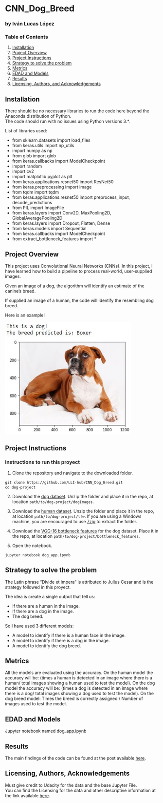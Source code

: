 # CNN_Dog_Breed
### by Iván Lucas López

[//]: # (Image References)

[image1]: ./images/boxer_example.JPG "Sample Output"

### Table of Contents

1. [Installation](#installation)
2. [Project Overview](#motivation)
3. [Project Instructions](#files)
4. [Strategy to solve the problem](#Strategy)
5. [Metrics](#Metrics)
6. [EDAD and Models](#model)
7. [Results](#results)
8. [Licensing, Authors, and Acknowledgements](#licensing)

## Installation <a name="installation"></a>

There should be no necessary libraries to run the code here beyond the Anaconda distribution of Python.  
The code should run with no issues using Python versions 3.*.


List of libraries used:
- from sklearn.datasets import load_files       
- from keras.utils import np_utils
- import numpy as np
- from glob import glob
- from keras.callbacks import ModelCheckpoint
- import random
- import cv2
- import matplotlib.pyplot as plt  
- from keras.applications.resnet50 import ResNet50
- from keras.preprocessing import image 
- from tqdm import tqdm
- from keras.applications.resnet50 import preprocess_input, decode_predictions
- from PIL import ImageFile  
- from keras.layers import Conv2D, MaxPooling2D, GlobalAveragePooling2D
- from keras.layers import Dropout, Flatten, Dense
- from keras.models import Sequential
- from keras.callbacks import ModelCheckpoint
- from extract_bottleneck_features import *


## Project Overview <a name="motivation"></a>

This project uses Convolutional Neural Networks (CNNs). 
In this project, I have learned how to build a pipeline to process real-world, user-supplied images. 

Given an image of a dog, the algorithm will identify an estimate of the canine’s breed. 

If supplied an image of a human, the code will identify the resembling dog breed.

Here is an example!

![Sample Output][image1]


## Project Instructions <a name="files"></a>

### Instructions to run this proyect

1. Clone the repository and navigate to the downloaded folder.
```	
git clone https://github.com/LLI-hub/CNN_Dog_Breed.git
cd dog-project
```

2. Download the [dog dataset](https://s3-us-west-1.amazonaws.com/udacity-aind/dog-project/dogImages.zip).  Unzip the folder and place it in the repo, at location `path/to/dog-project/dogImages`. 

3. Download the [human dataset](https://s3-us-west-1.amazonaws.com/udacity-aind/dog-project/lfw.zip).  Unzip the folder and place it in the repo, at location `path/to/dog-project/lfw`.  If you are using a Windows machine, you are encouraged to use [7zip](http://www.7-zip.org/) to extract the folder. 

4. Download the [VGG-16 bottleneck features](https://s3-us-west-1.amazonaws.com/udacity-aind/dog-project/DogVGG16Data.npz) for the dog dataset.  Place it in the repo, at location `path/to/dog-project/bottleneck_features`.

5. Open the notebook.
```
jupyter notebook dog_app.ipynb
```

## Strategy to solve the problem <a name="Strategy"></a>

The Latin phrase “Divide et impera” is attributed to Julius Cesar and is the strategy followed in this proyect.

The idea is create a single output that tell us:
- If there are a human in the image.
- If there are a dog in the image.
- The dog breed.

So I have used 3 different models:
- A model to identify if there is a human face in the image.
- A model to identify if there is a dog in the image.
- A model to identify the dog breed.

## Metrics <a name="Metrics"></a>
All the models are evaluated using the accuracy.
On the human model the accuracy will be: (times a human is detected in an image where there is a human/ total images showing a human used to test the model).
On the dog model the accuracy will be: (times a dog is detected in an image where there is a dog/ total images showing a dog used to test the model).
On the dog breed model: Times the breed is correctly assigned / Number of images used to test the model.

## EDAD and Models <a name="model"></a>
Jupyter notebook named dog_app.ipynb

## Results<a name="results"></a>

The main findings of the code can be found at the post available [here](https://i-lucas.medium.com/you-look-like-my-best-friend-90edbfa581c8).

## Licensing, Authors, Acknowledgements<a name="licensing"></a>

Must give credit to Udacity for the data and the base Jupyter File.  
You can find the Licensing for the data and other descriptive information at the link available [here](https://github.com/udacity/dog-project).
